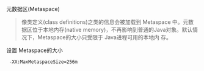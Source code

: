 元数据区(Metaspace)
>像类定义(class definitions)之类的信息会被加载到 Metaspace 中。元数据区位于本地内存(native
memory)，不再影响到普通的Java对象。默认情况下，Metaspace的大小只受限于 Java进程可用的本地内 存。

设置 Metaspace的大小
```
 -XX:MaxMetaspaceSize=256m
```